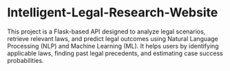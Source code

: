 # Intelligent-Legal-Research-Website
This project is a Flask-based API designed to analyze legal scenarios, retrieve relevant laws, and predict legal outcomes using Natural Language Processing (NLP) and Machine Learning (ML). It helps users by identifying applicable laws, finding past legal precedents, and estimating case success probabilities.
